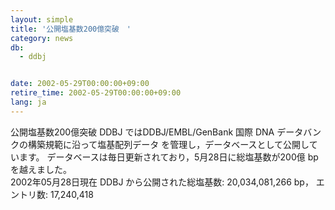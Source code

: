 ```yaml
---
layout: simple
title: '公開塩基数200億突破　'
category: news
db:
  - ddbj


date: 2002-05-29T00:00:00+09:00
retire_time: 2002-05-29T00:00:00+09:00
lang: ja
---
```


公開塩基数200億突破 DDBJ ではDDBJ/EMBL/GenBank 国際 DNA データバンクの構築規範に沿って塩基配列データ を管理し，データベースとして公開しています。 データベースは毎日更新されており，5月28日に総塩基数が200億 bp を越えました。<br>2002年05月28日現在 DDBJ から公開された総塩基数: 20,034,081,266 bp， エントリ数: 17,240,418
